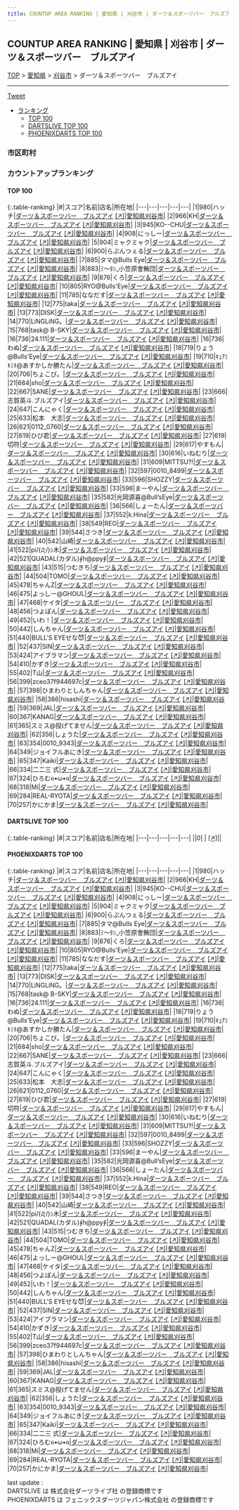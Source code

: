 ```yaml
---
title: COUNTUP AREA RANKING | 愛知県 | 刈谷市 | ダーツ＆スポーツバー　ブルズアイ
---
```

## COUNTUP AREA RANKING | 愛知県 | 刈谷市 | ダーツ＆スポーツバー　ブルズアイ

[TOP](/darts/rank/) > [愛知県](/darts/rank/愛知県/) > [刈谷市](/darts/rank/愛知県/刈谷市/) > ダーツ＆スポーツバー　ブルズアイ

___

<a href="https://twitter.com/share?ref_src=twsrc%5Etfw" data-text="COUNTUP AREA RANKING | 愛知県刈谷市ダーツ＆スポーツバー　ブルズアイ" class="twitter-share-button" data-hashtags="DARTSLIVE,PHOENIXDARTS,darts,ダーツ" data-show-count="false">Tweet</a>

* [ランキング](#カウントアップランキング)
    * [TOP 100](#top-100)
    * [DARTSLIVE TOP 100](#dartslive-top-100)
    * [PHOENIXDARTS TOP 100](#phoenixdarts-top-100)

### 市区町村

<ul>

</ul>

### カウントアップランキング

#### TOP 100



{:.table-ranking}
|#|スコア|名前|店名|所在地|
|---|---|---|---|---|
|1|980|<span class="rank-name-pd">ハッチ</span>|<a href="/darts/rank/shops/60971.html">ダーツ＆スポーツバー　ブルズアイ</a> <a href="https://vs.phoenixdarts.com/jp/shop/shopDetailInfo/s_60971?s_seq=60971">[↗]</a>|<a href="/darts/rank/愛知県/刈谷市">愛知県刈谷市</a>|
|2|966|<span class="rank-name-pd">KH</span>|<a href="/darts/rank/shops/60971.html">ダーツ＆スポーツバー　ブルズアイ</a> <a href="https://vs.phoenixdarts.com/jp/shop/shopDetailInfo/s_60971?s_seq=60971">[↗]</a>|<a href="/darts/rank/愛知県/刈谷市">愛知県刈谷市</a>|
|3|945|<span class="rank-name-pd">KO--CHU</span>|<a href="/darts/rank/shops/60971.html">ダーツ＆スポーツバー　ブルズアイ</a> <a href="https://vs.phoenixdarts.com/jp/shop/shopDetailInfo/s_60971?s_seq=60971">[↗]</a>|<a href="/darts/rank/愛知県/刈谷市">愛知県刈谷市</a>|
|4|908|<span class="rank-name-pd">にっしー</span>|<a href="/darts/rank/shops/60971.html">ダーツ＆スポーツバー　ブルズアイ</a> <a href="https://vs.phoenixdarts.com/jp/shop/shopDetailInfo/s_60971?s_seq=60971">[↗]</a>|<a href="/darts/rank/愛知県/刈谷市">愛知県刈谷市</a>|
|5|904|<span class="rank-name-pd">ミャクミャク</span>|<a href="/darts/rank/shops/60971.html">ダーツ＆スポーツバー　ブルズアイ</a> <a href="https://vs.phoenixdarts.com/jp/shop/shopDetailInfo/s_60971?s_seq=60971">[↗]</a>|<a href="/darts/rank/愛知県/刈谷市">愛知県刈谷市</a>|
|6|900|<span class="rank-name-pd">らぷんつぇる</span>|<a href="/darts/rank/shops/60971.html">ダーツ＆スポーツバー　ブルズアイ</a> <a href="https://vs.phoenixdarts.com/jp/shop/shopDetailInfo/s_60971?s_seq=60971">[↗]</a>|<a href="/darts/rank/愛知県/刈谷市">愛知県刈谷市</a>|
|7|885|<span class="rank-name-pd">タマ@Bulls Eye</span>|<a href="/darts/rank/shops/60971.html">ダーツ＆スポーツバー　ブルズアイ</a> <a href="https://vs.phoenixdarts.com/jp/shop/shopDetailInfo/s_60971?s_seq=60971">[↗]</a>|<a href="/darts/rank/愛知県/刈谷市">愛知県刈谷市</a>|
|8|883|<span class="rank-name-pd">ﾐ～ﾀﾝ_小笠原會鮪団</span>|<a href="/darts/rank/shops/60971.html">ダーツ＆スポーツバー　ブルズアイ</a> <a href="https://vs.phoenixdarts.com/jp/shop/shopDetailInfo/s_60971?s_seq=60971">[↗]</a>|<a href="/darts/rank/愛知県/刈谷市">愛知県刈谷市</a>|
|9|876|<span class="rank-name-pd">くろ</span>|<a href="/darts/rank/shops/60971.html">ダーツ＆スポーツバー　ブルズアイ</a> <a href="https://vs.phoenixdarts.com/jp/shop/shopDetailInfo/s_60971?s_seq=60971">[↗]</a>|<a href="/darts/rank/愛知県/刈谷市">愛知県刈谷市</a>|
|10|805|<span class="rank-name-pd">RYO@Bulls&#x27;Eye</span>|<a href="/darts/rank/shops/60971.html">ダーツ＆スポーツバー　ブルズアイ</a> <a href="https://vs.phoenixdarts.com/jp/shop/shopDetailInfo/s_60971?s_seq=60971">[↗]</a>|<a href="/darts/rank/愛知県/刈谷市">愛知県刈谷市</a>|
|11|785|<span class="rank-name-pd">ななだす</span>|<a href="/darts/rank/shops/60971.html">ダーツ＆スポーツバー　ブルズアイ</a> <a href="https://vs.phoenixdarts.com/jp/shop/shopDetailInfo/s_60971?s_seq=60971">[↗]</a>|<a href="/darts/rank/愛知県/刈谷市">愛知県刈谷市</a>|
|12|775|<span class="rank-name-pd">taka</span>|<a href="/darts/rank/shops/60971.html">ダーツ＆スポーツバー　ブルズアイ</a> <a href="https://vs.phoenixdarts.com/jp/shop/shopDetailInfo/s_60971?s_seq=60971">[↗]</a>|<a href="/darts/rank/愛知県/刈谷市">愛知県刈谷市</a>|
|13|773|<span class="rank-name-pd">DISK</span>|<a href="/darts/rank/shops/60971.html">ダーツ＆スポーツバー　ブルズアイ</a> <a href="https://vs.phoenixdarts.com/jp/shop/shopDetailInfo/s_60971?s_seq=60971">[↗]</a>|<a href="/darts/rank/愛知県/刈谷市">愛知県刈谷市</a>|
|14|770|<span class="rank-name-pd">LiNGLiNG。</span>|<a href="/darts/rank/shops/60971.html">ダーツ＆スポーツバー　ブルズアイ</a> <a href="https://vs.phoenixdarts.com/jp/shop/shopDetailInfo/s_60971?s_seq=60971">[↗]</a>|<a href="/darts/rank/愛知県/刈谷市">愛知県刈谷市</a>|
|15|768|<span class="rank-name-pd">task@ B-SKY</span>|<a href="/darts/rank/shops/60971.html">ダーツ＆スポーツバー　ブルズアイ</a> <a href="https://vs.phoenixdarts.com/jp/shop/shopDetailInfo/s_60971?s_seq=60971">[↗]</a>|<a href="/darts/rank/愛知県/刈谷市">愛知県刈谷市</a>|
|16|736|<span class="rank-name-pd">24.111</span>|<a href="/darts/rank/shops/60971.html">ダーツ＆スポーツバー　ブルズアイ</a> <a href="https://vs.phoenixdarts.com/jp/shop/shopDetailInfo/s_60971?s_seq=60971">[↗]</a>|<a href="/darts/rank/愛知県/刈谷市">愛知県刈谷市</a>|
|16|736|<span class="rank-name-pd">わぬ</span>|<a href="/darts/rank/shops/60971.html">ダーツ＆スポーツバー　ブルズアイ</a> <a href="https://vs.phoenixdarts.com/jp/shop/shopDetailInfo/s_60971?s_seq=60971">[↗]</a>|<a href="/darts/rank/愛知県/刈谷市">愛知県刈谷市</a>|
|18|719|<span class="rank-name-pd">りょう@Bulls&#x27;Eye</span>|<a href="/darts/rank/shops/60971.html">ダーツ＆スポーツバー　ブルズアイ</a> <a href="https://vs.phoenixdarts.com/jp/shop/shopDetailInfo/s_60971?s_seq=60971">[↗]</a>|<a href="/darts/rank/愛知県/刈谷市">愛知県刈谷市</a>|
|19|710|<span class="rank-name-pd">ｷｭｱﾐｷﾐｷ@あすかしか勝たん</span>|<a href="/darts/rank/shops/60971.html">ダーツ＆スポーツバー　ブルズアイ</a> <a href="https://vs.phoenixdarts.com/jp/shop/shopDetailInfo/s_60971?s_seq=60971">[↗]</a>|<a href="/darts/rank/愛知県/刈谷市">愛知県刈谷市</a>|
|20|706|<span class="rank-name-pd">ちょこび。</span>|<a href="/darts/rank/shops/60971.html">ダーツ＆スポーツバー　ブルズアイ</a> <a href="https://vs.phoenixdarts.com/jp/shop/shopDetailInfo/s_60971?s_seq=60971">[↗]</a>|<a href="/darts/rank/愛知県/刈谷市">愛知県刈谷市</a>|
|21|684|<span class="rank-name-pd">sho</span>|<a href="/darts/rank/shops/60971.html">ダーツ＆スポーツバー　ブルズアイ</a> <a href="https://vs.phoenixdarts.com/jp/shop/shopDetailInfo/s_60971?s_seq=60971">[↗]</a>|<a href="/darts/rank/愛知県/刈谷市">愛知県刈谷市</a>|
|22|667|<span class="rank-name-pd">SANE</span>|<a href="/darts/rank/shops/60971.html">ダーツ＆スポーツバー　ブルズアイ</a> <a href="https://vs.phoenixdarts.com/jp/shop/shopDetailInfo/s_60971?s_seq=60971">[↗]</a>|<a href="/darts/rank/愛知県/刈谷市">愛知県刈谷市</a>|
|23|666|<span class="rank-name-pd">志賀英斗.ブルズアイ</span>|<a href="/darts/rank/shops/60971.html">ダーツ＆スポーツバー　ブルズアイ</a> <a href="https://vs.phoenixdarts.com/jp/shop/shopDetailInfo/s_60971?s_seq=60971">[↗]</a>|<a href="/darts/rank/愛知県/刈谷市">愛知県刈谷市</a>|
|24|647|<span class="rank-name-pd">こんにゃく</span>|<a href="/darts/rank/shops/60971.html">ダーツ＆スポーツバー　ブルズアイ</a> <a href="https://vs.phoenixdarts.com/jp/shop/shopDetailInfo/s_60971?s_seq=60971">[↗]</a>|<a href="/darts/rank/愛知県/刈谷市">愛知県刈谷市</a>|
|25|633|<span class="rank-name-pd">松本　大志</span>|<a href="/darts/rank/shops/60971.html">ダーツ＆スポーツバー　ブルズアイ</a> <a href="https://vs.phoenixdarts.com/jp/shop/shopDetailInfo/s_60971?s_seq=60971">[↗]</a>|<a href="/darts/rank/愛知県/刈谷市">愛知県刈谷市</a>|
|26|621|<span class="rank-name-pd">0112_0760</span>|<a href="/darts/rank/shops/60971.html">ダーツ＆スポーツバー　ブルズアイ</a> <a href="https://vs.phoenixdarts.com/jp/shop/shopDetailInfo/s_60971?s_seq=60971">[↗]</a>|<a href="/darts/rank/愛知県/刈谷市">愛知県刈谷市</a>|
|27|619|<span class="rank-name-pd">ひび君</span>|<a href="/darts/rank/shops/60971.html">ダーツ＆スポーツバー　ブルズアイ</a> <a href="https://vs.phoenixdarts.com/jp/shop/shopDetailInfo/s_60971?s_seq=60971">[↗]</a>|<a href="/darts/rank/愛知県/刈谷市">愛知県刈谷市</a>|
|27|619|<span class="rank-name-pd">切符</span>|<a href="/darts/rank/shops/60971.html">ダーツ＆スポーツバー　ブルズアイ</a> <a href="https://vs.phoenixdarts.com/jp/shop/shopDetailInfo/s_60971?s_seq=60971">[↗]</a>|<a href="/darts/rank/愛知県/刈谷市">愛知県刈谷市</a>|
|29|617|<span class="rank-name-pd">やすもん</span>|<a href="/darts/rank/shops/60971.html">ダーツ＆スポーツバー　ブルズアイ</a> <a href="https://vs.phoenixdarts.com/jp/shop/shopDetailInfo/s_60971?s_seq=60971">[↗]</a>|<a href="/darts/rank/愛知県/刈谷市">愛知県刈谷市</a>|
|30|616|<span class="rank-name-pd">いねむり</span>|<a href="/darts/rank/shops/60971.html">ダーツ＆スポーツバー　ブルズアイ</a> <a href="https://vs.phoenixdarts.com/jp/shop/shopDetailInfo/s_60971?s_seq=60971">[↗]</a>|<a href="/darts/rank/愛知県/刈谷市">愛知県刈谷市</a>|
|31|609|<span class="rank-name-pd">MITTSU?!</span>|<a href="/darts/rank/shops/60971.html">ダーツ＆スポーツバー　ブルズアイ</a> <a href="https://vs.phoenixdarts.com/jp/shop/shopDetailInfo/s_60971?s_seq=60971">[↗]</a>|<a href="/darts/rank/愛知県/刈谷市">愛知県刈谷市</a>|
|32|597|<span class="rank-name-pd">0010_8499</span>|<a href="/darts/rank/shops/60971.html">ダーツ＆スポーツバー　ブルズアイ</a> <a href="https://vs.phoenixdarts.com/jp/shop/shopDetailInfo/s_60971?s_seq=60971">[↗]</a>|<a href="/darts/rank/愛知県/刈谷市">愛知県刈谷市</a>|
|33|596|<span class="rank-name-pd">SHOZZY</span>|<a href="/darts/rank/shops/60971.html">ダーツ＆スポーツバー　ブルズアイ</a> <a href="https://vs.phoenixdarts.com/jp/shop/shopDetailInfo/s_60971?s_seq=60971">[↗]</a>|<a href="/darts/rank/愛知県/刈谷市">愛知県刈谷市</a>|
|33|596|<span class="rank-name-pd">まーやん</span>|<a href="/darts/rank/shops/60971.html">ダーツ＆スポーツバー　ブルズアイ</a> <a href="https://vs.phoenixdarts.com/jp/shop/shopDetailInfo/s_60971?s_seq=60971">[↗]</a>|<a href="/darts/rank/愛知県/刈谷市">愛知県刈谷市</a>|
|35|582|<span class="rank-name-pd">光岡源喜@Bull’sEye</span>|<a href="/darts/rank/shops/60971.html">ダーツ＆スポーツバー　ブルズアイ</a> <a href="https://vs.phoenixdarts.com/jp/shop/shopDetailInfo/s_60971?s_seq=60971">[↗]</a>|<a href="/darts/rank/愛知県/刈谷市">愛知県刈谷市</a>|
|36|566|<span class="rank-name-pd">しょーたん</span>|<a href="/darts/rank/shops/60971.html">ダーツ＆スポーツバー　ブルズアイ</a> <a href="https://vs.phoenixdarts.com/jp/shop/shopDetailInfo/s_60971?s_seq=60971">[↗]</a>|<a href="/darts/rank/愛知県/刈谷市">愛知県刈谷市</a>|
|37|552|<span class="rank-name-pd">k.Hina</span>|<a href="/darts/rank/shops/60971.html">ダーツ＆スポーツバー　ブルズアイ</a> <a href="https://vs.phoenixdarts.com/jp/shop/shopDetailInfo/s_60971?s_seq=60971">[↗]</a>|<a href="/darts/rank/愛知県/刈谷市">愛知県刈谷市</a>|
|38|549|<span class="rank-name-pd">REO</span>|<a href="/darts/rank/shops/60971.html">ダーツ＆スポーツバー　ブルズアイ</a> <a href="https://vs.phoenixdarts.com/jp/shop/shopDetailInfo/s_60971?s_seq=60971">[↗]</a>|<a href="/darts/rank/愛知県/刈谷市">愛知県刈谷市</a>|
|39|544|<span class="rank-name-pd">さつき</span>|<a href="/darts/rank/shops/60971.html">ダーツ＆スポーツバー　ブルズアイ</a> <a href="https://vs.phoenixdarts.com/jp/shop/shopDetailInfo/s_60971?s_seq=60971">[↗]</a>|<a href="/darts/rank/愛知県/刈谷市">愛知県刈谷市</a>|
|40|542|<span class="rank-name-pd">山崎</span>|<a href="/darts/rank/shops/60971.html">ダーツ＆スポーツバー　ブルズアイ</a> <a href="https://vs.phoenixdarts.com/jp/shop/shopDetailInfo/s_60971?s_seq=60971">[↗]</a>|<a href="/darts/rank/愛知県/刈谷市">愛知県刈谷市</a>|
|41|522|<span class="rank-name-pd">pi/(_ﾛ_;/)ｼ木</span>|<a href="/darts/rank/shops/60971.html">ダーツ＆スポーツバー　ブルズアイ</a> <a href="https://vs.phoenixdarts.com/jp/shop/shopDetailInfo/s_60971?s_seq=60971">[↗]</a>|<a href="/darts/rank/愛知県/刈谷市">愛知県刈谷市</a>|
|42|521|<span class="rank-name-pd">QUADAL(カダル)∮h@ppy∮</span>|<a href="/darts/rank/shops/60971.html">ダーツ＆スポーツバー　ブルズアイ</a> <a href="https://vs.phoenixdarts.com/jp/shop/shopDetailInfo/s_60971?s_seq=60971">[↗]</a>|<a href="/darts/rank/愛知県/刈谷市">愛知県刈谷市</a>|
|43|515|<span class="rank-name-pd">つむきち</span>|<a href="/darts/rank/shops/60971.html">ダーツ＆スポーツバー　ブルズアイ</a> <a href="https://vs.phoenixdarts.com/jp/shop/shopDetailInfo/s_60971?s_seq=60971">[↗]</a>|<a href="/darts/rank/愛知県/刈谷市">愛知県刈谷市</a>|
|44|504|<span class="rank-name-pd">TOMO</span>|<a href="/darts/rank/shops/60971.html">ダーツ＆スポーツバー　ブルズアイ</a> <a href="https://vs.phoenixdarts.com/jp/shop/shopDetailInfo/s_60971?s_seq=60971">[↗]</a>|<a href="/darts/rank/愛知県/刈谷市">愛知県刈谷市</a>|
|45|478|<span class="rank-name-pd">ちゃんZ</span>|<a href="/darts/rank/shops/60971.html">ダーツ＆スポーツバー　ブルズアイ</a> <a href="https://vs.phoenixdarts.com/jp/shop/shopDetailInfo/s_60971?s_seq=60971">[↗]</a>|<a href="/darts/rank/愛知県/刈谷市">愛知県刈谷市</a>|
|46|475|<span class="rank-name-pd">よっしー@GHOUL</span>|<a href="/darts/rank/shops/60971.html">ダーツ＆スポーツバー　ブルズアイ</a> <a href="https://vs.phoenixdarts.com/jp/shop/shopDetailInfo/s_60971?s_seq=60971">[↗]</a>|<a href="/darts/rank/愛知県/刈谷市">愛知県刈谷市</a>|
|47|468|<span class="rank-name-pd">ケイタ</span>|<a href="/darts/rank/shops/60971.html">ダーツ＆スポーツバー　ブルズアイ</a> <a href="https://vs.phoenixdarts.com/jp/shop/shopDetailInfo/s_60971?s_seq=60971">[↗]</a>|<a href="/darts/rank/愛知県/刈谷市">愛知県刈谷市</a>|
|48|456|<span class="rank-name-pd">つよぽん</span>|<a href="/darts/rank/shops/60971.html">ダーツ＆スポーツバー　ブルズアイ</a> <a href="https://vs.phoenixdarts.com/jp/shop/shopDetailInfo/s_60971?s_seq=60971">[↗]</a>|<a href="/darts/rank/愛知県/刈谷市">愛知県刈谷市</a>|
|49|452|<span class="rank-name-pd">いわ！</span>|<a href="/darts/rank/shops/60971.html">ダーツ＆スポーツバー　ブルズアイ</a> <a href="https://vs.phoenixdarts.com/jp/shop/shopDetailInfo/s_60971?s_seq=60971">[↗]</a>|<a href="/darts/rank/愛知県/刈谷市">愛知県刈谷市</a>|
|50|442|<span class="rank-name-pd">しんちゃん</span>|<a href="/darts/rank/shops/60971.html">ダーツ＆スポーツバー　ブルズアイ</a> <a href="https://vs.phoenixdarts.com/jp/shop/shopDetailInfo/s_60971?s_seq=60971">[↗]</a>|<a href="/darts/rank/愛知県/刈谷市">愛知県刈谷市</a>|
|51|440|<span class="rank-name-pd">BULL&#x27;S EYEせな😈</span>|<a href="/darts/rank/shops/60971.html">ダーツ＆スポーツバー　ブルズアイ</a> <a href="https://vs.phoenixdarts.com/jp/shop/shopDetailInfo/s_60971?s_seq=60971">[↗]</a>|<a href="/darts/rank/愛知県/刈谷市">愛知県刈谷市</a>|
|52|437|<span class="rank-name-pd">SIN</span>|<a href="/darts/rank/shops/60971.html">ダーツ＆スポーツバー　ブルズアイ</a> <a href="https://vs.phoenixdarts.com/jp/shop/shopDetailInfo/s_60971?s_seq=60971">[↗]</a>|<a href="/darts/rank/愛知県/刈谷市">愛知県刈谷市</a>|
|53|424|<span class="rank-name-pd">アイブラマン</span>|<a href="/darts/rank/shops/60971.html">ダーツ＆スポーツバー　ブルズアイ</a> <a href="https://vs.phoenixdarts.com/jp/shop/shopDetailInfo/s_60971?s_seq=60971">[↗]</a>|<a href="/darts/rank/愛知県/刈谷市">愛知県刈谷市</a>|
|54|410|<span class="rank-name-pd">かずき</span>|<a href="/darts/rank/shops/60971.html">ダーツ＆スポーツバー　ブルズアイ</a> <a href="https://vs.phoenixdarts.com/jp/shop/shopDetailInfo/s_60971?s_seq=60971">[↗]</a>|<a href="/darts/rank/愛知県/刈谷市">愛知県刈谷市</a>|
|55|402|<span class="rank-name-pd">T山</span>|<a href="/darts/rank/shops/60971.html">ダーツ＆スポーツバー　ブルズアイ</a> <a href="https://vs.phoenixdarts.com/jp/shop/shopDetailInfo/s_60971?s_seq=60971">[↗]</a>|<a href="/darts/rank/愛知県/刈谷市">愛知県刈谷市</a>|
|56|399|<span class="rank-name-pd">zceo37f944697c</span>|<a href="/darts/rank/shops/60971.html">ダーツ＆スポーツバー　ブルズアイ</a> <a href="https://vs.phoenixdarts.com/jp/shop/shopDetailInfo/s_60971?s_seq=60971">[↗]</a>|<a href="/darts/rank/愛知県/刈谷市">愛知県刈谷市</a>|
|57|398|<span class="rank-name-pd">ひまわりとしんちゃん</span>|<a href="/darts/rank/shops/60971.html">ダーツ＆スポーツバー　ブルズアイ</a> <a href="https://vs.phoenixdarts.com/jp/shop/shopDetailInfo/s_60971?s_seq=60971">[↗]</a>|<a href="/darts/rank/愛知県/刈谷市">愛知県刈谷市</a>|
|58|386|<span class="rank-name-pd">hisashi</span>|<a href="/darts/rank/shops/60971.html">ダーツ＆スポーツバー　ブルズアイ</a> <a href="https://vs.phoenixdarts.com/jp/shop/shopDetailInfo/s_60971?s_seq=60971">[↗]</a>|<a href="/darts/rank/愛知県/刈谷市">愛知県刈谷市</a>|
|59|369|<span class="rank-name-pd">JAL</span>|<a href="/darts/rank/shops/60971.html">ダーツ＆スポーツバー　ブルズアイ</a> <a href="https://vs.phoenixdarts.com/jp/shop/shopDetailInfo/s_60971?s_seq=60971">[↗]</a>|<a href="/darts/rank/愛知県/刈谷市">愛知県刈谷市</a>|
|60|367|<span class="rank-name-pd">KANAG</span>|<a href="/darts/rank/shops/60971.html">ダーツ＆スポーツバー　ブルズアイ</a> <a href="https://vs.phoenixdarts.com/jp/shop/shopDetailInfo/s_60971?s_seq=60971">[↗]</a>|<a href="/darts/rank/愛知県/刈谷市">愛知県刈谷市</a>|
|61|365|<span class="rank-name-pd">スミス@投げてません</span>|<a href="/darts/rank/shops/60971.html">ダーツ＆スポーツバー　ブルズアイ</a> <a href="https://vs.phoenixdarts.com/jp/shop/shopDetailInfo/s_60971?s_seq=60971">[↗]</a>|<a href="/darts/rank/愛知県/刈谷市">愛知県刈谷市</a>|
|62|356|<span class="rank-name-pd">しょうた</span>|<a href="/darts/rank/shops/60971.html">ダーツ＆スポーツバー　ブルズアイ</a> <a href="https://vs.phoenixdarts.com/jp/shop/shopDetailInfo/s_60971?s_seq=60971">[↗]</a>|<a href="/darts/rank/愛知県/刈谷市">愛知県刈谷市</a>|
|63|354|<span class="rank-name-pd">0010_9343</span>|<a href="/darts/rank/shops/60971.html">ダーツ＆スポーツバー　ブルズアイ</a> <a href="https://vs.phoenixdarts.com/jp/shop/shopDetailInfo/s_60971?s_seq=60971">[↗]</a>|<a href="/darts/rank/愛知県/刈谷市">愛知県刈谷市</a>|
|64|349|<span class="rank-name-pd">ジョイフルあにき</span>|<a href="/darts/rank/shops/60971.html">ダーツ＆スポーツバー　ブルズアイ</a> <a href="https://vs.phoenixdarts.com/jp/shop/shopDetailInfo/s_60971?s_seq=60971">[↗]</a>|<a href="/darts/rank/愛知県/刈谷市">愛知県刈谷市</a>|
|65|347|<span class="rank-name-pd">Kaiki</span>|<a href="/darts/rank/shops/60971.html">ダーツ＆スポーツバー　ブルズアイ</a> <a href="https://vs.phoenixdarts.com/jp/shop/shopDetailInfo/s_60971?s_seq=60971">[↗]</a>|<a href="/darts/rank/愛知県/刈谷市">愛知県刈谷市</a>|
|66|334|<span class="rank-name-pd">二二三 式</span>|<a href="/darts/rank/shops/60971.html">ダーツ＆スポーツバー　ブルズアイ</a> <a href="https://vs.phoenixdarts.com/jp/shop/shopDetailInfo/s_60971?s_seq=60971">[↗]</a>|<a href="/darts/rank/愛知県/刈谷市">愛知県刈谷市</a>|
|67|324|<span class="rank-name-pd">ひろむฅ•ω•ฅ</span>|<a href="/darts/rank/shops/60971.html">ダーツ＆スポーツバー　ブルズアイ</a> <a href="https://vs.phoenixdarts.com/jp/shop/shopDetailInfo/s_60971?s_seq=60971">[↗]</a>|<a href="/darts/rank/愛知県/刈谷市">愛知県刈谷市</a>|
|68|318|<span class="rank-name-pd">Mi</span>|<a href="/darts/rank/shops/60971.html">ダーツ＆スポーツバー　ブルズアイ</a> <a href="https://vs.phoenixdarts.com/jp/shop/shopDetailInfo/s_60971?s_seq=60971">[↗]</a>|<a href="/darts/rank/愛知県/刈谷市">愛知県刈谷市</a>|
|69|284|<span class="rank-name-pd">REAL-RYOTA</span>|<a href="/darts/rank/shops/60971.html">ダーツ＆スポーツバー　ブルズアイ</a> <a href="https://vs.phoenixdarts.com/jp/shop/shopDetailInfo/s_60971?s_seq=60971">[↗]</a>|<a href="/darts/rank/愛知県/刈谷市">愛知県刈谷市</a>|
|70|257|<span class="rank-name-pd">かにかま</span>|<a href="/darts/rank/shops/60971.html">ダーツ＆スポーツバー　ブルズアイ</a> <a href="https://vs.phoenixdarts.com/jp/shop/shopDetailInfo/s_60971?s_seq=60971">[↗]</a>|<a href="/darts/rank/愛知県/刈谷市">愛知県刈谷市</a>|


#### DARTSLIVE TOP 100



{:.table-ranking}
|#|スコア|名前|店名|所在地|
|---|---|---|---|---|
||0|<span class="rank-name-dl"> </span>|<a href="/darts/rank/shops/.html"></a> <a href="">[↗]</a>|<a href="/darts/rank//"></a>|


#### PHOENIXDARTS TOP 100



{:.table-ranking}
|#|スコア|名前|店名|所在地|
|---|---|---|---|---|
|1|980|<span class="rank-name-pd">ハッチ</span>|<a href="/darts/rank/shops/60971.html">ダーツ＆スポーツバー　ブルズアイ</a> <a href="https://vs.phoenixdarts.com/jp/shop/shopDetailInfo/s_60971?s_seq=60971">[↗]</a>|<a href="/darts/rank/愛知県/刈谷市">愛知県刈谷市</a>|
|2|966|<span class="rank-name-pd">KH</span>|<a href="/darts/rank/shops/60971.html">ダーツ＆スポーツバー　ブルズアイ</a> <a href="https://vs.phoenixdarts.com/jp/shop/shopDetailInfo/s_60971?s_seq=60971">[↗]</a>|<a href="/darts/rank/愛知県/刈谷市">愛知県刈谷市</a>|
|3|945|<span class="rank-name-pd">KO--CHU</span>|<a href="/darts/rank/shops/60971.html">ダーツ＆スポーツバー　ブルズアイ</a> <a href="https://vs.phoenixdarts.com/jp/shop/shopDetailInfo/s_60971?s_seq=60971">[↗]</a>|<a href="/darts/rank/愛知県/刈谷市">愛知県刈谷市</a>|
|4|908|<span class="rank-name-pd">にっしー</span>|<a href="/darts/rank/shops/60971.html">ダーツ＆スポーツバー　ブルズアイ</a> <a href="https://vs.phoenixdarts.com/jp/shop/shopDetailInfo/s_60971?s_seq=60971">[↗]</a>|<a href="/darts/rank/愛知県/刈谷市">愛知県刈谷市</a>|
|5|904|<span class="rank-name-pd">ミャクミャク</span>|<a href="/darts/rank/shops/60971.html">ダーツ＆スポーツバー　ブルズアイ</a> <a href="https://vs.phoenixdarts.com/jp/shop/shopDetailInfo/s_60971?s_seq=60971">[↗]</a>|<a href="/darts/rank/愛知県/刈谷市">愛知県刈谷市</a>|
|6|900|<span class="rank-name-pd">らぷんつぇる</span>|<a href="/darts/rank/shops/60971.html">ダーツ＆スポーツバー　ブルズアイ</a> <a href="https://vs.phoenixdarts.com/jp/shop/shopDetailInfo/s_60971?s_seq=60971">[↗]</a>|<a href="/darts/rank/愛知県/刈谷市">愛知県刈谷市</a>|
|7|885|<span class="rank-name-pd">タマ@Bulls Eye</span>|<a href="/darts/rank/shops/60971.html">ダーツ＆スポーツバー　ブルズアイ</a> <a href="https://vs.phoenixdarts.com/jp/shop/shopDetailInfo/s_60971?s_seq=60971">[↗]</a>|<a href="/darts/rank/愛知県/刈谷市">愛知県刈谷市</a>|
|8|883|<span class="rank-name-pd">ﾐ～ﾀﾝ_小笠原會鮪団</span>|<a href="/darts/rank/shops/60971.html">ダーツ＆スポーツバー　ブルズアイ</a> <a href="https://vs.phoenixdarts.com/jp/shop/shopDetailInfo/s_60971?s_seq=60971">[↗]</a>|<a href="/darts/rank/愛知県/刈谷市">愛知県刈谷市</a>|
|9|876|<span class="rank-name-pd">くろ</span>|<a href="/darts/rank/shops/60971.html">ダーツ＆スポーツバー　ブルズアイ</a> <a href="https://vs.phoenixdarts.com/jp/shop/shopDetailInfo/s_60971?s_seq=60971">[↗]</a>|<a href="/darts/rank/愛知県/刈谷市">愛知県刈谷市</a>|
|10|805|<span class="rank-name-pd">RYO@Bulls&#x27;Eye</span>|<a href="/darts/rank/shops/60971.html">ダーツ＆スポーツバー　ブルズアイ</a> <a href="https://vs.phoenixdarts.com/jp/shop/shopDetailInfo/s_60971?s_seq=60971">[↗]</a>|<a href="/darts/rank/愛知県/刈谷市">愛知県刈谷市</a>|
|11|785|<span class="rank-name-pd">ななだす</span>|<a href="/darts/rank/shops/60971.html">ダーツ＆スポーツバー　ブルズアイ</a> <a href="https://vs.phoenixdarts.com/jp/shop/shopDetailInfo/s_60971?s_seq=60971">[↗]</a>|<a href="/darts/rank/愛知県/刈谷市">愛知県刈谷市</a>|
|12|775|<span class="rank-name-pd">taka</span>|<a href="/darts/rank/shops/60971.html">ダーツ＆スポーツバー　ブルズアイ</a> <a href="https://vs.phoenixdarts.com/jp/shop/shopDetailInfo/s_60971?s_seq=60971">[↗]</a>|<a href="/darts/rank/愛知県/刈谷市">愛知県刈谷市</a>|
|13|773|<span class="rank-name-pd">DISK</span>|<a href="/darts/rank/shops/60971.html">ダーツ＆スポーツバー　ブルズアイ</a> <a href="https://vs.phoenixdarts.com/jp/shop/shopDetailInfo/s_60971?s_seq=60971">[↗]</a>|<a href="/darts/rank/愛知県/刈谷市">愛知県刈谷市</a>|
|14|770|<span class="rank-name-pd">LiNGLiNG。</span>|<a href="/darts/rank/shops/60971.html">ダーツ＆スポーツバー　ブルズアイ</a> <a href="https://vs.phoenixdarts.com/jp/shop/shopDetailInfo/s_60971?s_seq=60971">[↗]</a>|<a href="/darts/rank/愛知県/刈谷市">愛知県刈谷市</a>|
|15|768|<span class="rank-name-pd">task@ B-SKY</span>|<a href="/darts/rank/shops/60971.html">ダーツ＆スポーツバー　ブルズアイ</a> <a href="https://vs.phoenixdarts.com/jp/shop/shopDetailInfo/s_60971?s_seq=60971">[↗]</a>|<a href="/darts/rank/愛知県/刈谷市">愛知県刈谷市</a>|
|16|736|<span class="rank-name-pd">24.111</span>|<a href="/darts/rank/shops/60971.html">ダーツ＆スポーツバー　ブルズアイ</a> <a href="https://vs.phoenixdarts.com/jp/shop/shopDetailInfo/s_60971?s_seq=60971">[↗]</a>|<a href="/darts/rank/愛知県/刈谷市">愛知県刈谷市</a>|
|16|736|<span class="rank-name-pd">わぬ</span>|<a href="/darts/rank/shops/60971.html">ダーツ＆スポーツバー　ブルズアイ</a> <a href="https://vs.phoenixdarts.com/jp/shop/shopDetailInfo/s_60971?s_seq=60971">[↗]</a>|<a href="/darts/rank/愛知県/刈谷市">愛知県刈谷市</a>|
|18|719|<span class="rank-name-pd">りょう@Bulls&#x27;Eye</span>|<a href="/darts/rank/shops/60971.html">ダーツ＆スポーツバー　ブルズアイ</a> <a href="https://vs.phoenixdarts.com/jp/shop/shopDetailInfo/s_60971?s_seq=60971">[↗]</a>|<a href="/darts/rank/愛知県/刈谷市">愛知県刈谷市</a>|
|19|710|<span class="rank-name-pd">ｷｭｱﾐｷﾐｷ@あすかしか勝たん</span>|<a href="/darts/rank/shops/60971.html">ダーツ＆スポーツバー　ブルズアイ</a> <a href="https://vs.phoenixdarts.com/jp/shop/shopDetailInfo/s_60971?s_seq=60971">[↗]</a>|<a href="/darts/rank/愛知県/刈谷市">愛知県刈谷市</a>|
|20|706|<span class="rank-name-pd">ちょこび。</span>|<a href="/darts/rank/shops/60971.html">ダーツ＆スポーツバー　ブルズアイ</a> <a href="https://vs.phoenixdarts.com/jp/shop/shopDetailInfo/s_60971?s_seq=60971">[↗]</a>|<a href="/darts/rank/愛知県/刈谷市">愛知県刈谷市</a>|
|21|684|<span class="rank-name-pd">sho</span>|<a href="/darts/rank/shops/60971.html">ダーツ＆スポーツバー　ブルズアイ</a> <a href="https://vs.phoenixdarts.com/jp/shop/shopDetailInfo/s_60971?s_seq=60971">[↗]</a>|<a href="/darts/rank/愛知県/刈谷市">愛知県刈谷市</a>|
|22|667|<span class="rank-name-pd">SANE</span>|<a href="/darts/rank/shops/60971.html">ダーツ＆スポーツバー　ブルズアイ</a> <a href="https://vs.phoenixdarts.com/jp/shop/shopDetailInfo/s_60971?s_seq=60971">[↗]</a>|<a href="/darts/rank/愛知県/刈谷市">愛知県刈谷市</a>|
|23|666|<span class="rank-name-pd">志賀英斗.ブルズアイ</span>|<a href="/darts/rank/shops/60971.html">ダーツ＆スポーツバー　ブルズアイ</a> <a href="https://vs.phoenixdarts.com/jp/shop/shopDetailInfo/s_60971?s_seq=60971">[↗]</a>|<a href="/darts/rank/愛知県/刈谷市">愛知県刈谷市</a>|
|24|647|<span class="rank-name-pd">こんにゃく</span>|<a href="/darts/rank/shops/60971.html">ダーツ＆スポーツバー　ブルズアイ</a> <a href="https://vs.phoenixdarts.com/jp/shop/shopDetailInfo/s_60971?s_seq=60971">[↗]</a>|<a href="/darts/rank/愛知県/刈谷市">愛知県刈谷市</a>|
|25|633|<span class="rank-name-pd">松本　大志</span>|<a href="/darts/rank/shops/60971.html">ダーツ＆スポーツバー　ブルズアイ</a> <a href="https://vs.phoenixdarts.com/jp/shop/shopDetailInfo/s_60971?s_seq=60971">[↗]</a>|<a href="/darts/rank/愛知県/刈谷市">愛知県刈谷市</a>|
|26|621|<span class="rank-name-pd">0112_0760</span>|<a href="/darts/rank/shops/60971.html">ダーツ＆スポーツバー　ブルズアイ</a> <a href="https://vs.phoenixdarts.com/jp/shop/shopDetailInfo/s_60971?s_seq=60971">[↗]</a>|<a href="/darts/rank/愛知県/刈谷市">愛知県刈谷市</a>|
|27|619|<span class="rank-name-pd">ひび君</span>|<a href="/darts/rank/shops/60971.html">ダーツ＆スポーツバー　ブルズアイ</a> <a href="https://vs.phoenixdarts.com/jp/shop/shopDetailInfo/s_60971?s_seq=60971">[↗]</a>|<a href="/darts/rank/愛知県/刈谷市">愛知県刈谷市</a>|
|27|619|<span class="rank-name-pd">切符</span>|<a href="/darts/rank/shops/60971.html">ダーツ＆スポーツバー　ブルズアイ</a> <a href="https://vs.phoenixdarts.com/jp/shop/shopDetailInfo/s_60971?s_seq=60971">[↗]</a>|<a href="/darts/rank/愛知県/刈谷市">愛知県刈谷市</a>|
|29|617|<span class="rank-name-pd">やすもん</span>|<a href="/darts/rank/shops/60971.html">ダーツ＆スポーツバー　ブルズアイ</a> <a href="https://vs.phoenixdarts.com/jp/shop/shopDetailInfo/s_60971?s_seq=60971">[↗]</a>|<a href="/darts/rank/愛知県/刈谷市">愛知県刈谷市</a>|
|30|616|<span class="rank-name-pd">いねむり</span>|<a href="/darts/rank/shops/60971.html">ダーツ＆スポーツバー　ブルズアイ</a> <a href="https://vs.phoenixdarts.com/jp/shop/shopDetailInfo/s_60971?s_seq=60971">[↗]</a>|<a href="/darts/rank/愛知県/刈谷市">愛知県刈谷市</a>|
|31|609|<span class="rank-name-pd">MITTSU?!</span>|<a href="/darts/rank/shops/60971.html">ダーツ＆スポーツバー　ブルズアイ</a> <a href="https://vs.phoenixdarts.com/jp/shop/shopDetailInfo/s_60971?s_seq=60971">[↗]</a>|<a href="/darts/rank/愛知県/刈谷市">愛知県刈谷市</a>|
|32|597|<span class="rank-name-pd">0010_8499</span>|<a href="/darts/rank/shops/60971.html">ダーツ＆スポーツバー　ブルズアイ</a> <a href="https://vs.phoenixdarts.com/jp/shop/shopDetailInfo/s_60971?s_seq=60971">[↗]</a>|<a href="/darts/rank/愛知県/刈谷市">愛知県刈谷市</a>|
|33|596|<span class="rank-name-pd">SHOZZY</span>|<a href="/darts/rank/shops/60971.html">ダーツ＆スポーツバー　ブルズアイ</a> <a href="https://vs.phoenixdarts.com/jp/shop/shopDetailInfo/s_60971?s_seq=60971">[↗]</a>|<a href="/darts/rank/愛知県/刈谷市">愛知県刈谷市</a>|
|33|596|<span class="rank-name-pd">まーやん</span>|<a href="/darts/rank/shops/60971.html">ダーツ＆スポーツバー　ブルズアイ</a> <a href="https://vs.phoenixdarts.com/jp/shop/shopDetailInfo/s_60971?s_seq=60971">[↗]</a>|<a href="/darts/rank/愛知県/刈谷市">愛知県刈谷市</a>|
|35|582|<span class="rank-name-pd">光岡源喜@Bull’sEye</span>|<a href="/darts/rank/shops/60971.html">ダーツ＆スポーツバー　ブルズアイ</a> <a href="https://vs.phoenixdarts.com/jp/shop/shopDetailInfo/s_60971?s_seq=60971">[↗]</a>|<a href="/darts/rank/愛知県/刈谷市">愛知県刈谷市</a>|
|36|566|<span class="rank-name-pd">しょーたん</span>|<a href="/darts/rank/shops/60971.html">ダーツ＆スポーツバー　ブルズアイ</a> <a href="https://vs.phoenixdarts.com/jp/shop/shopDetailInfo/s_60971?s_seq=60971">[↗]</a>|<a href="/darts/rank/愛知県/刈谷市">愛知県刈谷市</a>|
|37|552|<span class="rank-name-pd">k.Hina</span>|<a href="/darts/rank/shops/60971.html">ダーツ＆スポーツバー　ブルズアイ</a> <a href="https://vs.phoenixdarts.com/jp/shop/shopDetailInfo/s_60971?s_seq=60971">[↗]</a>|<a href="/darts/rank/愛知県/刈谷市">愛知県刈谷市</a>|
|38|549|<span class="rank-name-pd">REO</span>|<a href="/darts/rank/shops/60971.html">ダーツ＆スポーツバー　ブルズアイ</a> <a href="https://vs.phoenixdarts.com/jp/shop/shopDetailInfo/s_60971?s_seq=60971">[↗]</a>|<a href="/darts/rank/愛知県/刈谷市">愛知県刈谷市</a>|
|39|544|<span class="rank-name-pd">さつき</span>|<a href="/darts/rank/shops/60971.html">ダーツ＆スポーツバー　ブルズアイ</a> <a href="https://vs.phoenixdarts.com/jp/shop/shopDetailInfo/s_60971?s_seq=60971">[↗]</a>|<a href="/darts/rank/愛知県/刈谷市">愛知県刈谷市</a>|
|40|542|<span class="rank-name-pd">山崎</span>|<a href="/darts/rank/shops/60971.html">ダーツ＆スポーツバー　ブルズアイ</a> <a href="https://vs.phoenixdarts.com/jp/shop/shopDetailInfo/s_60971?s_seq=60971">[↗]</a>|<a href="/darts/rank/愛知県/刈谷市">愛知県刈谷市</a>|
|41|522|<span class="rank-name-pd">pi/(_ﾛ_;/)ｼ木</span>|<a href="/darts/rank/shops/60971.html">ダーツ＆スポーツバー　ブルズアイ</a> <a href="https://vs.phoenixdarts.com/jp/shop/shopDetailInfo/s_60971?s_seq=60971">[↗]</a>|<a href="/darts/rank/愛知県/刈谷市">愛知県刈谷市</a>|
|42|521|<span class="rank-name-pd">QUADAL(カダル)∮h@ppy∮</span>|<a href="/darts/rank/shops/60971.html">ダーツ＆スポーツバー　ブルズアイ</a> <a href="https://vs.phoenixdarts.com/jp/shop/shopDetailInfo/s_60971?s_seq=60971">[↗]</a>|<a href="/darts/rank/愛知県/刈谷市">愛知県刈谷市</a>|
|43|515|<span class="rank-name-pd">つむきち</span>|<a href="/darts/rank/shops/60971.html">ダーツ＆スポーツバー　ブルズアイ</a> <a href="https://vs.phoenixdarts.com/jp/shop/shopDetailInfo/s_60971?s_seq=60971">[↗]</a>|<a href="/darts/rank/愛知県/刈谷市">愛知県刈谷市</a>|
|44|504|<span class="rank-name-pd">TOMO</span>|<a href="/darts/rank/shops/60971.html">ダーツ＆スポーツバー　ブルズアイ</a> <a href="https://vs.phoenixdarts.com/jp/shop/shopDetailInfo/s_60971?s_seq=60971">[↗]</a>|<a href="/darts/rank/愛知県/刈谷市">愛知県刈谷市</a>|
|45|478|<span class="rank-name-pd">ちゃんZ</span>|<a href="/darts/rank/shops/60971.html">ダーツ＆スポーツバー　ブルズアイ</a> <a href="https://vs.phoenixdarts.com/jp/shop/shopDetailInfo/s_60971?s_seq=60971">[↗]</a>|<a href="/darts/rank/愛知県/刈谷市">愛知県刈谷市</a>|
|46|475|<span class="rank-name-pd">よっしー@GHOUL</span>|<a href="/darts/rank/shops/60971.html">ダーツ＆スポーツバー　ブルズアイ</a> <a href="https://vs.phoenixdarts.com/jp/shop/shopDetailInfo/s_60971?s_seq=60971">[↗]</a>|<a href="/darts/rank/愛知県/刈谷市">愛知県刈谷市</a>|
|47|468|<span class="rank-name-pd">ケイタ</span>|<a href="/darts/rank/shops/60971.html">ダーツ＆スポーツバー　ブルズアイ</a> <a href="https://vs.phoenixdarts.com/jp/shop/shopDetailInfo/s_60971?s_seq=60971">[↗]</a>|<a href="/darts/rank/愛知県/刈谷市">愛知県刈谷市</a>|
|48|456|<span class="rank-name-pd">つよぽん</span>|<a href="/darts/rank/shops/60971.html">ダーツ＆スポーツバー　ブルズアイ</a> <a href="https://vs.phoenixdarts.com/jp/shop/shopDetailInfo/s_60971?s_seq=60971">[↗]</a>|<a href="/darts/rank/愛知県/刈谷市">愛知県刈谷市</a>|
|49|452|<span class="rank-name-pd">いわ！</span>|<a href="/darts/rank/shops/60971.html">ダーツ＆スポーツバー　ブルズアイ</a> <a href="https://vs.phoenixdarts.com/jp/shop/shopDetailInfo/s_60971?s_seq=60971">[↗]</a>|<a href="/darts/rank/愛知県/刈谷市">愛知県刈谷市</a>|
|50|442|<span class="rank-name-pd">しんちゃん</span>|<a href="/darts/rank/shops/60971.html">ダーツ＆スポーツバー　ブルズアイ</a> <a href="https://vs.phoenixdarts.com/jp/shop/shopDetailInfo/s_60971?s_seq=60971">[↗]</a>|<a href="/darts/rank/愛知県/刈谷市">愛知県刈谷市</a>|
|51|440|<span class="rank-name-pd">BULL&#x27;S EYEせな😈</span>|<a href="/darts/rank/shops/60971.html">ダーツ＆スポーツバー　ブルズアイ</a> <a href="https://vs.phoenixdarts.com/jp/shop/shopDetailInfo/s_60971?s_seq=60971">[↗]</a>|<a href="/darts/rank/愛知県/刈谷市">愛知県刈谷市</a>|
|52|437|<span class="rank-name-pd">SIN</span>|<a href="/darts/rank/shops/60971.html">ダーツ＆スポーツバー　ブルズアイ</a> <a href="https://vs.phoenixdarts.com/jp/shop/shopDetailInfo/s_60971?s_seq=60971">[↗]</a>|<a href="/darts/rank/愛知県/刈谷市">愛知県刈谷市</a>|
|53|424|<span class="rank-name-pd">アイブラマン</span>|<a href="/darts/rank/shops/60971.html">ダーツ＆スポーツバー　ブルズアイ</a> <a href="https://vs.phoenixdarts.com/jp/shop/shopDetailInfo/s_60971?s_seq=60971">[↗]</a>|<a href="/darts/rank/愛知県/刈谷市">愛知県刈谷市</a>|
|54|410|<span class="rank-name-pd">かずき</span>|<a href="/darts/rank/shops/60971.html">ダーツ＆スポーツバー　ブルズアイ</a> <a href="https://vs.phoenixdarts.com/jp/shop/shopDetailInfo/s_60971?s_seq=60971">[↗]</a>|<a href="/darts/rank/愛知県/刈谷市">愛知県刈谷市</a>|
|55|402|<span class="rank-name-pd">T山</span>|<a href="/darts/rank/shops/60971.html">ダーツ＆スポーツバー　ブルズアイ</a> <a href="https://vs.phoenixdarts.com/jp/shop/shopDetailInfo/s_60971?s_seq=60971">[↗]</a>|<a href="/darts/rank/愛知県/刈谷市">愛知県刈谷市</a>|
|56|399|<span class="rank-name-pd">zceo37f944697c</span>|<a href="/darts/rank/shops/60971.html">ダーツ＆スポーツバー　ブルズアイ</a> <a href="https://vs.phoenixdarts.com/jp/shop/shopDetailInfo/s_60971?s_seq=60971">[↗]</a>|<a href="/darts/rank/愛知県/刈谷市">愛知県刈谷市</a>|
|57|398|<span class="rank-name-pd">ひまわりとしんちゃん</span>|<a href="/darts/rank/shops/60971.html">ダーツ＆スポーツバー　ブルズアイ</a> <a href="https://vs.phoenixdarts.com/jp/shop/shopDetailInfo/s_60971?s_seq=60971">[↗]</a>|<a href="/darts/rank/愛知県/刈谷市">愛知県刈谷市</a>|
|58|386|<span class="rank-name-pd">hisashi</span>|<a href="/darts/rank/shops/60971.html">ダーツ＆スポーツバー　ブルズアイ</a> <a href="https://vs.phoenixdarts.com/jp/shop/shopDetailInfo/s_60971?s_seq=60971">[↗]</a>|<a href="/darts/rank/愛知県/刈谷市">愛知県刈谷市</a>|
|59|369|<span class="rank-name-pd">JAL</span>|<a href="/darts/rank/shops/60971.html">ダーツ＆スポーツバー　ブルズアイ</a> <a href="https://vs.phoenixdarts.com/jp/shop/shopDetailInfo/s_60971?s_seq=60971">[↗]</a>|<a href="/darts/rank/愛知県/刈谷市">愛知県刈谷市</a>|
|60|367|<span class="rank-name-pd">KANAG</span>|<a href="/darts/rank/shops/60971.html">ダーツ＆スポーツバー　ブルズアイ</a> <a href="https://vs.phoenixdarts.com/jp/shop/shopDetailInfo/s_60971?s_seq=60971">[↗]</a>|<a href="/darts/rank/愛知県/刈谷市">愛知県刈谷市</a>|
|61|365|<span class="rank-name-pd">スミス@投げてません</span>|<a href="/darts/rank/shops/60971.html">ダーツ＆スポーツバー　ブルズアイ</a> <a href="https://vs.phoenixdarts.com/jp/shop/shopDetailInfo/s_60971?s_seq=60971">[↗]</a>|<a href="/darts/rank/愛知県/刈谷市">愛知県刈谷市</a>|
|62|356|<span class="rank-name-pd">しょうた</span>|<a href="/darts/rank/shops/60971.html">ダーツ＆スポーツバー　ブルズアイ</a> <a href="https://vs.phoenixdarts.com/jp/shop/shopDetailInfo/s_60971?s_seq=60971">[↗]</a>|<a href="/darts/rank/愛知県/刈谷市">愛知県刈谷市</a>|
|63|354|<span class="rank-name-pd">0010_9343</span>|<a href="/darts/rank/shops/60971.html">ダーツ＆スポーツバー　ブルズアイ</a> <a href="https://vs.phoenixdarts.com/jp/shop/shopDetailInfo/s_60971?s_seq=60971">[↗]</a>|<a href="/darts/rank/愛知県/刈谷市">愛知県刈谷市</a>|
|64|349|<span class="rank-name-pd">ジョイフルあにき</span>|<a href="/darts/rank/shops/60971.html">ダーツ＆スポーツバー　ブルズアイ</a> <a href="https://vs.phoenixdarts.com/jp/shop/shopDetailInfo/s_60971?s_seq=60971">[↗]</a>|<a href="/darts/rank/愛知県/刈谷市">愛知県刈谷市</a>|
|65|347|<span class="rank-name-pd">Kaiki</span>|<a href="/darts/rank/shops/60971.html">ダーツ＆スポーツバー　ブルズアイ</a> <a href="https://vs.phoenixdarts.com/jp/shop/shopDetailInfo/s_60971?s_seq=60971">[↗]</a>|<a href="/darts/rank/愛知県/刈谷市">愛知県刈谷市</a>|
|66|334|<span class="rank-name-pd">二二三 式</span>|<a href="/darts/rank/shops/60971.html">ダーツ＆スポーツバー　ブルズアイ</a> <a href="https://vs.phoenixdarts.com/jp/shop/shopDetailInfo/s_60971?s_seq=60971">[↗]</a>|<a href="/darts/rank/愛知県/刈谷市">愛知県刈谷市</a>|
|67|324|<span class="rank-name-pd">ひろむฅ•ω•ฅ</span>|<a href="/darts/rank/shops/60971.html">ダーツ＆スポーツバー　ブルズアイ</a> <a href="https://vs.phoenixdarts.com/jp/shop/shopDetailInfo/s_60971?s_seq=60971">[↗]</a>|<a href="/darts/rank/愛知県/刈谷市">愛知県刈谷市</a>|
|68|318|<span class="rank-name-pd">Mi</span>|<a href="/darts/rank/shops/60971.html">ダーツ＆スポーツバー　ブルズアイ</a> <a href="https://vs.phoenixdarts.com/jp/shop/shopDetailInfo/s_60971?s_seq=60971">[↗]</a>|<a href="/darts/rank/愛知県/刈谷市">愛知県刈谷市</a>|
|69|284|<span class="rank-name-pd">REAL-RYOTA</span>|<a href="/darts/rank/shops/60971.html">ダーツ＆スポーツバー　ブルズアイ</a> <a href="https://vs.phoenixdarts.com/jp/shop/shopDetailInfo/s_60971?s_seq=60971">[↗]</a>|<a href="/darts/rank/愛知県/刈谷市">愛知県刈谷市</a>|
|70|257|<span class="rank-name-pd">かにかま</span>|<a href="/darts/rank/shops/60971.html">ダーツ＆スポーツバー　ブルズアイ</a> <a href="https://vs.phoenixdarts.com/jp/shop/shopDetailInfo/s_60971?s_seq=60971">[↗]</a>|<a href="/darts/rank/愛知県/刈谷市">愛知県刈谷市</a>|


<div class="footer border-top border-gray-light mt-5 pt-3 text-right text-gray">
    last update : <span style="font-weight: italic" id="foot_last_modified"></span><br />
    DARTSLIVE は 株式会社ダーツライブ社 の登録商標です<br />
    PHOENIXDARTS は フェニックスダーツジャパン株式会社 の登録商標です<br />
</div>

<script src="https://cdnjs.cloudflare.com/ajax/libs/jquery.tablesorter/2.31.3/js/jquery.tablesorter.min.js" integrity="sha512-qzgd5cYSZcosqpzpn7zF2ZId8f/8CHmFKZ8j7mU4OUXTNRd5g+ZHBPsgKEwoqxCtdQvExE5LprwwPAgoicguNg==" crossorigin="anonymous" referrerpolicy="no-referrer"></script>
<link rel="stylesheet" href="https://cdnjs.cloudflare.com/ajax/libs/jquery.tablesorter/2.31.3/css/theme.default.min.css" integrity="sha512-wghhOJkjQX0Lh3NSWvNKeZ0ZpNn+SPVXX1Qyc9OCaogADktxrBiBdKGDoqVUOyhStvMBmJQ8ZdMHiR3wuEq8+w==" crossorigin="anonymous" referrerpolicy="no-referrer" />
<script>
$(function() {
    $(".table-ranking").tablesorter({sortList:[[0, 0]]});
    $("#foot_last_modified").text(formatDate(new Date(document.lastModified), 'yyyy-MM-dd HH:mm:ss'));
});
</script>

<script async src="https://platform.twitter.com/widgets.js" charset="utf-8"></script>